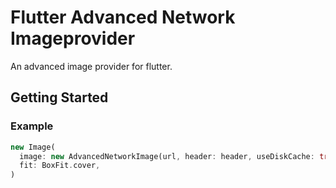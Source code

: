 # Flutter Advanced Network Imageprovider

An advanced image provider for flutter.

## Getting Started

### Example
```dart
new Image(
  image: new AdvancedNetworkImage(url, header: header, useDiskCache: true),
  fit: BoxFit.cover,
)
```